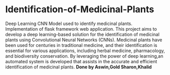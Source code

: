# Identification-of-Medicinal-Plants
Deep Learning CNN Model used to identify medicinal plants. Implementation of flask framework web application. 
This project aims to develop a deep learning-based solution for the identification of medicinal plants using Convolutional Neural Networks (CNNs). 
Medicinal plants have been used for centuries in traditional medicine, and their identification is essential for various applications, including herbal medicine, pharmacology, and biodiversity conservation. 
By leveraging the power of deep learning,an automated system is developed that assists in the accurate and efficient identification of medicinal plants.
**Done by
  Aswin,Gold Sharon,Khalid**
